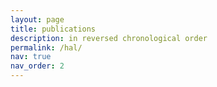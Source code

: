 ```yaml
---
layout: page
title: publications
description: in reversed chronological order
permalink: /hal/
nav: true
nav_order: 2
---
```


<div class="publications" id="hal-publications-container"></div>

<style>
.entry .btn {
  color: grey;
  border: 1px solid grey;
  padding: 3px 8px;
  transition: all 0.2s ease;
  font-size: 0.7rem;
  text-decoration: none;
  border-radius: 2px;
  display: inline-block;
  margin-right: 0.5em;
}
.entry .btn:hover {
  color: var(--global-theme-color, #0076df);
  border: 1px solid var(--global-theme-color, #0076df);
  text-decoration: none;
}
</style>

<script>
fetch("https://api.archives-ouvertes.fr/search/hal/?wt=json&rows=1000&sort=publicationDate_tdate desc&q=authIdHal_s:agustin-gabriel-yabo")
  .then(response => response.json())
  .then(data => {
    const container = document.getElementById("hal-publications-container");
    const docs = data.response.docs;

    const groupedByYear = {};
    docs.forEach(pub => {
      const match = pub.label_s.match(/\b(19|20)\d{2}\b/);
      const year = match ? match[0] : "n.d.";
      if (!groupedByYear[year]) groupedByYear[year] = [];
      groupedByYear[year].push(pub);
    });

    const sortedYears = Object.keys(groupedByYear).sort((a, b) => b.localeCompare(a));

    sortedYears.forEach(year => {
      groupedByYear[year].forEach((pub, index) => {

        const row = document.createElement("div");
        row.className = "row";
        row.style.marginBottom = "2em";

        // <hr> inside the row, spans entire width
        if (index === 0) {
          const hrCol = document.createElement("div");
          hrCol.className = "col-12";
          hrCol.innerHTML = "<hr>";
          row.appendChild(hrCol);
        }

        // Left column (indentation)
        const leftCol = document.createElement("div");
        leftCol.className = "col-sm-1 abbr";
        leftCol.innerHTML = "&nbsp;";

        // Center column (publication content)
        const centerCol = document.createElement("div");
        centerCol.className = "col-sm-9";

        // Right column (year)
        const rightCol = document.createElement("div");
        rightCol.className = "col-sm-1 text-end";
        rightCol.innerHTML = index === 0 ? `<h2 class="year">${year}</h2>` : "&nbsp;";

        // Parse publication label
        let label = pub.label_s;
        const parts = label.split(". ");
        const authorsRaw = parts[0]?.trim() || "";
        const title = parts[1]?.trim() || label;
        const rawJournal = parts[2]?.trim() || "";

        // Journal detection or fallback to "Preprint"
        let journal = "Preprint";
        if (rawJournal) {
          const journalParts = rawJournal.split(",");
          const firstChunk = journalParts[0]?.trim();
          if (firstChunk && !/^\d{4}$/.test(firstChunk)) {
            journal = firstChunk;
          }
        }

        // Replace name variations
        const formattedAuthors = authorsRaw
          .replace(/Agustín Gabriel Yabo/g, "Agustín G. Yabo")
          .replace(/Agustín G Yabo/g, "Agustín G. Yabo")
          .replace(/Agustín G\.? Yabo/g, "Agustín G. Yabo")
          .replace(/Agustín G. Yabo/g, "<u>Agustín G. Yabo</u>");

        const pdfLink = `${pub.uri_s}/document`;

        centerCol.innerHTML = `
          <div class="entry">
            <div class="title" style="font-weight: bold;">${title}</div>
            <div class="author" style="margin-top: 0.3em;">${formattedAuthors}</div>
            <div class="periodical" style="margin-top: 0.3em;">
              <span style="font-style: italic;">${journal}</span>, ${year}
            </div>
            <div class="links" style="margin-top: 0.3em;">
              <a href="${pub.uri_s}" class="btn btn-sm me-2" role="button" target="_blank">View on HAL</a>
              <a href="${pdfLink}" class="btn btn-sm" role="button" target="_blank">Download PDF</a>
            </div>
          </div>
        `;

        row.appendChild(leftCol);
        row.appendChild(centerCol);
        row.appendChild(rightCol);
        container.appendChild(row);
      });
    });
  });
</script>

